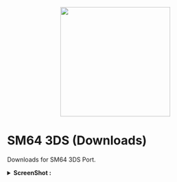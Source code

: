 <div align="center"><a href="https://github.com/Ghost0159/sm64_3ds-downloads"><img src="https://raw.githubusercontent.com/Ghost0159/sm64_3ds-downloads/master/rsc/sm64.jpg" height="256px"></a></div>

# SM64 3DS (Downloads)
Downloads for SM64 3DS Port.

<details><summary><B>ScreenShot :</B></summary>
  <div><a href="https://raw.githubusercontent.com/Ghost0159/sm64_3ds-downloads/master/rsc/Screen-HD2.jpg"><img src="https://raw.githubusercontent.com/Ghost0159/sm64_3ds-downloads/master/rsc/Screen-HD2.jpg" height="325px"></a></div>
  <div><a href="https://github.com/Ghost0159/sm64_3ds-downloads/raw/master/rsc/Screen-HD.jpg"><img src="https://github.com/Ghost0159/sm64_3ds-downloads/raw/master/rsc/Screen-HD.jpg" height="180px"></a><div><a href="https://raw.githubusercontent.com/Ghost0159/sm64_3ds-downloads/raw/rsc/Screen-HD2.jpg"><img src="https://github.com/Ghost0159/sm64_3ds-downloads/raw/master/rsc/Screen-DEMO.jpg" height="180px"></a></details>
